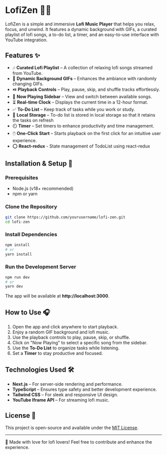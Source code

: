 # LofiZen 🎵🌌

LofiZen is a simple and immersive **Lofi Music Player** that helps you relax, focus, and unwind. It features a dynamic background with GIFs, a curated playlist of lofi songs, a to-do list, a timer, and an easy-to-use interface with YouTube integration.

## Features ✨
- 🎶 **Curated Lofi Playlist** – A collection of relaxing lofi songs streamed from YouTube.
- 🎥 **Dynamic Background GIFs** – Enhances the ambiance with randomly changing GIFs.
- ⏯️ **Playback Controls** – Play, pause, skip, and shuffle tracks effortlessly.
- 📌 **Now Playing Sidebar** – View and switch between available songs.
- ⏳ **Real-time Clock** – Displays the current time in a 12-hour format.
- ✅ **To-Do List** – Keep track of tasks while you work or study. 
- 📝 **Local Storage** – To-do list is stored in local storage so that it retains the tasks on refresh
- ⏲️ **Timer** – Set timers to enhance productivity and time management.
- 🖱️ **One-Click Start** – Starts playback on the first click for an intuitive user experience.
- ⭕ **React-redux** - State management of TodoList using react-redux

## Installation & Setup 🚀

### Prerequisites
- Node.js (v18+ recommended)
- npm or yarn

### Clone the Repository
```sh
git clone https://github.com/yourusername/lofi-zen.git
cd lofi-zen
```

### Install Dependencies
```sh
npm install
# or
yarn install
```

### Run the Development Server
```sh
npm run dev
# or
yarn dev
```

The app will be available at **http://localhost:3000**.

## How to Use 🎧
1. Open the app and click anywhere to start playback.
2. Enjoy a random GIF background and lofi music.
3. Use the playback controls to play, pause, skip, or shuffle.
4. Click on "Now Playing" to select a specific song from the sidebar.
5. Use the **To-Do List** to organize tasks while listening.
6. Set a **Timer** to stay productive and focused.

## Technologies Used 🛠️
- **Next.js** – For server-side rendering and performance.
- **TypeScript** – Ensures type safety and better development experience.
- **Tailwind CSS** – For sleek and responsive UI design.
- **YouTube Iframe API** – For streaming lofi music.

## License 📜
This project is open-source and available under the [MIT License](LICENSE).

---

💙 Made with love for lofi lovers! Feel free to contribute and enhance the experience.
